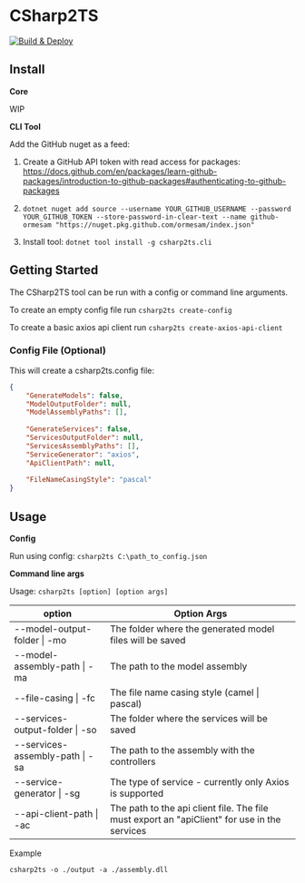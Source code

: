 # CSharp2TS
[![Build & Deploy](https://github.com/ormesam/CSharp2TS/actions/workflows/deploy-package.yml/badge.svg)](https://github.com/ormesam/CSharp2TS/actions/workflows/deploy-package.yml)
## Install

**Core**

WIP

**CLI Tool**

Add the GitHub nuget as a feed:

1. Create a GitHub API token with read access for packages: https://docs.github.com/en/packages/learn-github-packages/introduction-to-github-packages#authenticating-to-github-packages

2. `dotnet nuget add source --username YOUR_GITHUB_USERNAME --password YOUR_GITHUB_TOKEN --store-password-in-clear-text --name github-ormesam "https://nuget.pkg.github.com/ormesam/index.json"`

3. Install tool: `dotnet tool install -g csharp2ts.cli`

## Getting Started

The CSharp2TS tool can be run with a config or command line arguments.

To create an empty config file run `csharp2ts create-config`

To create a basic axios api client run `csharp2ts create-axios-api-client`

### Config File (Optional)

This will create a csharp2ts.config file:

```json
{
    "GenerateModels": false,
    "ModelOutputFolder": null,
    "ModelAssemblyPaths": [],
    
    "GenerateServices": false,
    "ServicesOutputFolder": null,
    "ServicesAssemblyPaths": [],
    "ServiceGenerator": "axios",
    "ApiClientPath": null,
    
    "FileNameCasingStyle": "pascal"
}
```

## Usage

**Config**

Run using config: `csharp2ts C:\path_to_config.json`

**Command line args**

Usage: `csharp2ts [option] [option args]`

| option                          | Option Args                                                  |
| ------------------------------- | ------------------------------------------------------------ |
| --model-output-folder \| -mo    | The folder where the generated model files will be saved     |
| --model-assembly-path \| -ma    | The path to the model assembly                               |
| --file-casing \| -fc            | The file name casing style (camel \| pascal)                 |
| --services-output-folder \| -so | The folder where the services will be saved                  |
| --services-assembly-path \| -sa | The path to the assembly with the controllers                |
| --service-generator \| -sg      | The type of service - currently only Axios is supported      |
| --api-client-path \| -ac        | The path to the api client file. The file must export an "apiClient" for use in the services |

Example

`csharp2ts -o ./output -a ./assembly.dll`
